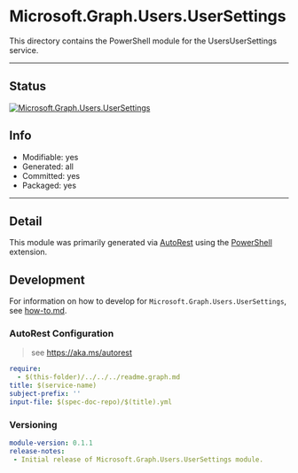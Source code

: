 <!-- region Generated -->
# Microsoft.Graph.Users.UserSettings
This directory contains the PowerShell module for the UsersUserSettings service.

---
## Status
[![Microsoft.Graph.Users.UserSettings](https://img.shields.io/powershellgallery/v/Microsoft.Graph.Users.UserSettings.svg?style=flat-square&label=Microsoft.Graph.Users.UserSettings "Microsoft.Graph.Users.UserSettings")](https://www.powershellgallery.com/packages/Microsoft.Graph.Users.UserSettings/)

## Info
- Modifiable: yes
- Generated: all
- Committed: yes
- Packaged: yes

---
## Detail
This module was primarily generated via [AutoRest](https://github.com/Azure/autorest) using the [PowerShell](https://github.com/Azure/autorest.powershell) extension.

## Development
For information on how to develop for `Microsoft.Graph.Users.UserSettings`, see [how-to.md](how-to.md).
<!-- endregion -->

### AutoRest Configuration

> see https://aka.ms/autorest

``` yaml
require:
  - $(this-folder)/../../../readme.graph.md
title: $(service-name)
subject-prefix: ''
input-file: $(spec-doc-repo)/$(title).yml
```
### Versioning

``` yaml
module-version: 0.1.1
release-notes:
 - Initial release of Microsoft.Graph.Users.UserSettings module.
```


